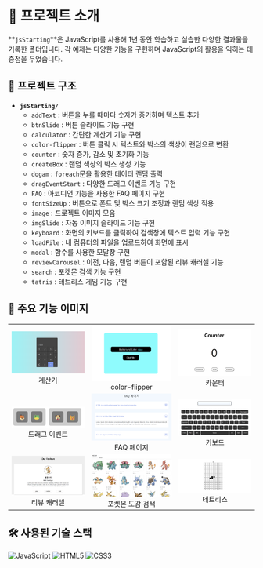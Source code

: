 # 📑 프로젝트 소개
**`jsStarting`**은 JavaScript를 사용해 1년 동안 학습하고 실습한 다양한 결과물을 기록한 폴더입니다. 각 예제는 다양한 기능을 구현하며 JavaScript의 활용을 익히는 데 중점을 두었습니다.

## 📂 프로젝트 구조
- **`jsStarting/`**
  - `addText` : 버튼을 누를 때마다 숫자가 증가하며 텍스트 추가
  - `btnSlide` : 버튼 슬라이드 기능 구현
  - `calculator` : 간단한 계산기 기능 구현
  - `color-flipper` : 버튼 클릭 시 텍스트와 박스의 색상이 랜덤으로 변환
  - `counter` : 숫자 증가, 감소 및 초기화 기능
  - `createBox` : 랜덤 색상의 박스 생성 기능
  - `dogam` : `foreach`문을 활용한 데이터 랜덤 출력
  - `dragEventStart` : 다양한 드래그 이벤트 기능 구현
  - `FAQ` : 아코디언 기능을 사용한 FAQ 페이지 구현
  - `fontSizeUp` : 버튼으로 폰트 및 박스 크기 조정과 랜덤 색상 적용
  - `image` : 프로젝트 이미지 모음
  - `imgSlide` : 자동 이미지 슬라이드 기능 구현
  - `keyboard` : 화면의 키보드를 클릭하여 검색창에 텍스트 입력 기능 구현
  - `loadFile` : 내 컴퓨터의 파일을 업로드하여 화면에 표시
  - `modal` : 함수를 사용한 모달창 구현
  - `reviewCarousel` : 이전, 다음, 랜덤 버튼이 포함된 리뷰 캐러셀 기능
  - `search` : 포켓몬 검색 기능 구현
  - `tatris` : 테트리스 게임 기능 구현

## 📸 주요 기능 이미지

<div align="center">
  <table>
    <tr>
      <td align="center">
        <img src="./image/calculator.png" width="300px" alt="계산기 스크린샷"/>
        <br/>
        계산기
      </td>
      <td align="center">
        <img src="./image/color-filpper.png" width="300px" alt="color-flipper 스크린샷"/>
        <br/>
        color-flipper
      </td>
      <td align="center">
        <img src="./image/counter.png" width="300px" alt="카운터 스크린샷"/>
        <br/>
        카운터
      </td>
    </tr>
    <tr>
      <td align="center">
        <img src="./image/dragEventStart.png" width="300px" alt="드래그 이벤트 스크린샷"/>
        <br/>
        드래그 이벤트
      </td>
      <td align="center">
        <img src="./image/FAQ.png" width="300px" alt="FAQ 페이지 스크린샷"/>
        <br/>
        FAQ 페이지
      </td>
      <td align="center">
        <img src="./image/keyboard.png" width="300px" alt="키보드 스크린샷"/>
        <br/>
        키보드
      </td>
    </tr>
    <tr>
      <td align="center">
        <img src="./image/reaviewCarousel.png" width="300px" alt="리뷰 캐러셀 스크린샷"/>
        <br/>
        리뷰 캐러셀
      </td>
      <td align="center">
        <img src="./image/search.png" width="300px" alt="포켓몬 도감 검색 스크린샷"/>
        <br/>
        포켓몬 도감 검색
      </td>
      <td align="center">
        <img src="./image/tatris.png" width="300px" alt="테트리스 스크린샷"/>
        <br/>
        테트리스
      </td>
    </tr>
  </table>
</div>

## 🛠 사용된 기술 스택
![JavaScript](https://img.shields.io/badge/JavaScript-F7DF1E?style=flat-square&logo=javascript&logoColor=black) 
![HTML5](https://img.shields.io/badge/HTML5-E34F26?style=flat-square&logo=html5&logoColor=white) 
![CSS3](https://img.shields.io/badge/CSS3-1572B6?style=flat-square&logo=css3&logoColor=white)